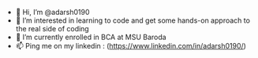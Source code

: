 - 👋 Hi, I’m @adarsh0190
- 👀 I’m interested in learning to code and get some hands-on approach to the real side of coding
- 🌱 I’m currently enrolled in BCA at MSU Baroda
- 📫 Ping me on my linkedin : (https://www.linkedin.com/in/adarsh0190/)

<!---
adarsh0190/adarsh0190 is a ✨ special ✨ repository because its `README.md` (this file) appears on your GitHub profile.
You can click the Preview link to take a look at your changes.
--->
